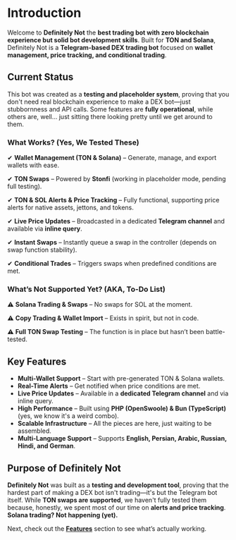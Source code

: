 # Introduction

Welcome to **Definitely Not** the **best trading bot with zero blockchain experience but solid bot development skills**.
Built for **TON and Solana**, Definitely Not is a **Telegram-based DEX trading bot** focused on **wallet management, price tracking, and conditional trading**.

## Current Status

This bot was created as a **testing and placeholder system**, proving that you don't need real blockchain experience to make a DEX bot—just stubbornness and API calls. Some features are **fully operational**, while others are, well... just sitting there looking pretty until we get around to them.

### **What Works? (Yes, We Tested These)**

✔ **Wallet Management (TON & Solana)** – Generate, manage, and export wallets with ease.

✔ **TON Swaps** – Powered by **Stonfi** (working in placeholder mode, pending full testing).

✔ **TON & SOL Alerts & Price Tracking** – Fully functional, supporting price alerts for native assets, jettons, and tokens.

✔ **Live Price Updates** – Broadcasted in a dedicated **Telegram channel** and available via **inline query**.

✔ **Instant Swaps** – Instantly queue a swap in the controller (depends on swap function stability).

✔ **Conditional Trades** – Triggers swaps when predefined conditions are met.

### **What’s Not Supported Yet? (AKA, To-Do List)**

⚠ **Solana Trading & Swaps** – No swaps for SOL at the moment.

⚠ **Copy Trading & Wallet Import** – Exists in spirit, but not in code.

⚠ **Full TON Swap Testing** – The function is in place but hasn’t been battle-tested.

## Key Features

- **Multi-Wallet Support** – Start with pre-generated TON & Solana wallets.
- **Real-Time Alerts** – Get notified when price conditions are met.
- **Live Price Updates** – Available in a **dedicated Telegram channel** and via inline query.
- **High Performance** – Built using **PHP (OpenSwoole) & Bun (TypeScript)** (yes, we know it's a weird combo).
- **Scalable Infrastructure** – All the pieces are here, just waiting to be assembled.
- **Multi-Language Support** – Supports **English, Persian, Arabic, Russian, Hindi, and German**.

## Purpose of Definitely Not

**Definitely Not** was built as a **testing and development tool**, proving that the hardest part of making a DEX bot isn't trading—it's but the Telegram bot itself. While **TON swaps are supported**, we haven't fully tested them because, honestly, we spent most of our time on **alerts and price tracking**. **Solana trading? Not happening (yet).**

Next, check out the **[Features](./features.md)** section to see what’s actually working.

